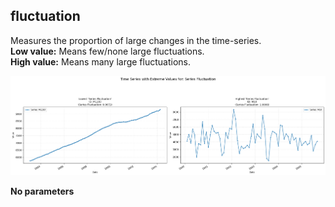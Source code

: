 ## fluctuation

Measures the proportion of large changes in the time-series.  
**Low value:** Means few/none large fluctuations.  
**High value:** Means many large fluctuations.


    
![png](fluctuation_output_5_0.png)
    



**No parameters**

